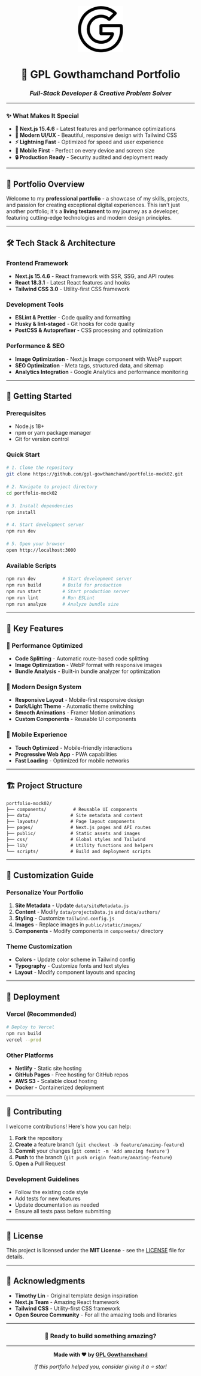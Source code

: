 <div align="center">
  <img alt="Portfolio Logo" src="https://github.com/gpl-gowthamchand/portfolio-mock02/blob/main/public/static/images/logo.png" width="120" />
  
  # 🚀 **GPL Gowthamchand Portfolio**
  
  ### *Full-Stack Developer & Creative Problem Solver*
</div>

---

### ✨ **What Makes It Special**

- **🚀 Next.js 15.4.6** - Latest features and performance optimizations
- **🎨 Modern UI/UX** - Beautiful, responsive design with Tailwind CSS
- **⚡ Lightning Fast** - Optimized for speed and user experience
- **📱 Mobile First** - Perfect on every device and screen size
- **🔒 Production Ready** - Security audited and deployment ready

---

## 🌟 **Portfolio Overview**

Welcome to my **professional portfolio** - a showcase of my skills, projects, and passion for creating exceptional digital experiences. This isn't just another portfolio; it's a **living testament** to my journey as a developer, featuring cutting-edge technologies and modern design principles.

---

## 🛠️ **Tech Stack & Architecture**

### **Frontend Framework**

- **Next.js 15.4.6** - React framework with SSR, SSG, and API routes
- **React 18.3.1** - Latest React features and hooks
- **Tailwind CSS 3.0** - Utility-first CSS framework

### **Development Tools**

- **ESLint & Prettier** - Code quality and formatting
- **Husky & lint-staged** - Git hooks for code quality
- **PostCSS & Autoprefixer** - CSS processing and optimization

### **Performance & SEO**

- **Image Optimization** - Next.js Image component with WebP support
- **SEO Optimization** - Meta tags, structured data, and sitemap
- **Analytics Integration** - Google Analytics and performance monitoring

---

## 🚀 **Getting Started**

### **Prerequisites**

- Node.js 18+
- npm or yarn package manager
- Git for version control

### **Quick Start**

```bash
# 1. Clone the repository
git clone https://github.com/gpl-gowthamchand/portfolio-mock02.git

# 2. Navigate to project directory
cd portfolio-mock02

# 3. Install dependencies
npm install

# 4. Start development server
npm run dev

# 5. Open your browser
open http://localhost:3000
```

### **Available Scripts**

```bash
npm run dev          # Start development server
npm run build        # Build for production
npm run start        # Start production server
npm run lint         # Run ESLint
npm run analyze      # Analyze bundle size
```

---

## 🎯 **Key Features**

### **🚀 Performance Optimized**

- **Code Splitting** - Automatic route-based code splitting
- **Image Optimization** - WebP format with responsive images
- **Bundle Analysis** - Built-in bundle analyzer for optimization

### **🎨 Modern Design System**

- **Responsive Layout** - Mobile-first responsive design
- **Dark/Light Theme** - Automatic theme switching
- **Smooth Animations** - Framer Motion animations
- **Custom Components** - Reusable UI components

### **📱 Mobile Experience**

- **Touch Optimized** - Mobile-friendly interactions
- **Progressive Web App** - PWA capabilities
- **Fast Loading** - Optimized for mobile networks

---

## 🏗️ **Project Structure**

```
portfolio-mock02/
├── components/          # Reusable UI components
├── data/               # Site metadata and content
├── layouts/            # Page layout components
├── pages/              # Next.js pages and API routes
├── public/             # Static assets and images
├── css/                # Global styles and Tailwind
├── lib/                # Utility functions and helpers
└── scripts/            # Build and deployment scripts
```

---

## 🎨 **Customization Guide**

### **Personalize Your Portfolio**

1. **Site Metadata** - Update `data/siteMetadata.js`
2. **Content** - Modify `data/projectsData.js` and `data/authors/`
3. **Styling** - Customize `tailwind.config.js`
4. **Images** - Replace images in `public/static/images/`
5. **Components** - Modify components in `components/` directory

### **Theme Customization**

- **Colors** - Update color scheme in Tailwind config
- **Typography** - Customize fonts and text styles
- **Layout** - Modify component layouts and spacing

---

## 🚀 **Deployment**

### **Vercel (Recommended)**

```bash
# Deploy to Vercel
npm run build
vercel --prod
```

### **Other Platforms**

- **Netlify** - Static site hosting
- **GitHub Pages** - Free hosting for GitHub repos
- **AWS S3** - Scalable cloud hosting
- **Docker** - Containerized deployment

---

## 🤝 **Contributing**

I welcome contributions! Here's how you can help:

1. **Fork** the repository
2. **Create** a feature branch (`git checkout -b feature/amazing-feature`)
3. **Commit** your changes (`git commit -m 'Add amazing feature'`)
4. **Push** to the branch (`git push origin feature/amazing-feature`)
5. **Open** a Pull Request

### **Development Guidelines**

- Follow the existing code style
- Add tests for new features
- Update documentation as needed
- Ensure all tests pass before submitting

---

## 📄 **License**

This project is licensed under the **MIT License** - see the [LICENSE](LICENSE) file for details.

---

## 🙏 **Acknowledgments**

- **Timothy Lin** - Original template design inspiration
- **Next.js Team** - Amazing React framework
- **Tailwind CSS** - Utility-first CSS framework
- **Open Source Community** - For all the amazing tools and libraries

---

<div align="center">
  
  ### 🌟 **Ready to build something amazing?**
  
  ---
  
  **Made with ❤️ by [GPL Gowthamchand](https://github.com/gpl-gowthamchand)**
  
  *If this portfolio helped you, consider giving it a ⭐ star!*
  
</div>
